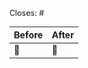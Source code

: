<!-- Reference an issue on /product-engineering or /market-research for this PR to close on merge. -->

Closes: #

<!-- Please provide before/after screenshots if this is a UI change. -->

| Before | After |
|--------|--------|
| 🌇 | 🌃 | 
